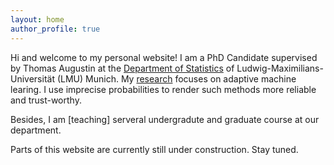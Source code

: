```yaml
---
layout: home
author_profile: true
---
```


Hi and welcome to my personal website! I am a PhD Candidate supervised by Thomas Augustin at the [Department of Statistics](https://www.statistik.uni-muenchen.de/index.html) of Ludwig-Maximilians-Universität (LMU) Munich. My [research](https://rodemann.github.io/_pages/research/) focuses on adaptive machine learing. I use imprecise probabilities to render such methods more reliable and trust-worthy. 

Besides, I am [teaching] serveral undergradute and graduate course at our department.

Parts of this website are currently still under construction. Stay tuned.


